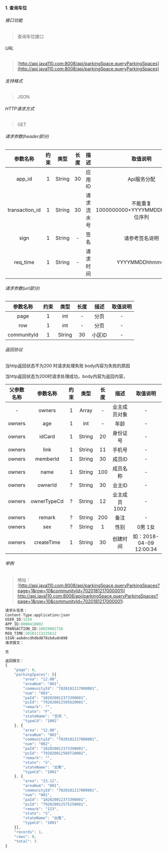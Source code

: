 

**1\. 查询车位**
###### 接口功能
> 查询车位接口

###### URL
> [http://api.java110.com:8008/api/parkingSpace.queryParkingSpaces](http://api.java110.com:8008/api/parkingSpace.queryParkingSpaces)

###### 支持格式
> JSON

###### HTTP请求方式
> GET

###### 请求参数(header部分)
|参数名称|约束|类型|长度|描述|取值说明|
| :-: | :-: | :-: | :-: | :-: | :-:|
|app_id|1|String|30|应用ID|Api服务分配                      |
|transaction_id|1|String|30|请求流水号|不能重复 1000000000+YYYYMMDDhhmmss+6位序列 |
|sign|1|String|-|签名|请参考签名说明|
|req_time|1|String|-|请求时间|YYYYMMDDhhmmss|

###### 请求参数(url部分)
|参数名称|约束|类型|长度|描述|取值说明|
| :-: | :-: | :-: | :-: | :-: | :-: |
|page|1|int|-|分页|-|
|row|1|int|-|分页|-|
|communityId|1|String|30|小区ID|-|



###### 返回协议

当http返回状态不为200 时请求处理失败 body内容为失败的原因

当http返回状态为200时请求处理成功，body内容为返回内容，

|父参数名称|参数名称|约束|类型|长度|描述|取值说明|
| :-: | :-: | :-: | :-: | :-: | :-: | :-: |
|-|owners|1|Array|-|业主成员对象|-|
|owners|age|1|int|-|年龄|-|
|owners|idCard|1|String|20|身份证号|-|
|owners|link|1|String|11|手机号|-|
|owners|memberId|1|String|30|成员ID|-|
|owners|name|1|String|100|成员名称|-|
|owners|ownerId|?|String|30|业主ID|-|
|owners|ownerTypeCd|?|String|12|业主成员1002|-|
|owners|remark|?|String|200|备注|-|
|owners|sex|?|String|1|性别|0男 1女|
|owners|createTime|1|String|30|创建时间|如：2018-04-09 12:00:34|



###### 举例
> 地址：[http://api.java110.com:8008/api/parkingSpace.queryParkingSpaces?page=1&row=10&communityId=7020181217000001]( http://api.java110.com:8008/api/parkingSpace.queryParkingSpaces?page=1&row=10&communityId=7020181217000001)

``` javascript
请求头信息：
Content-Type:application/json
USER_ID:1234
APP_ID:8000418002
TRANSACTION_ID:10029082726
REQ_TIME:20181113225612
SIGN:aabdncdhdbd878sbdudn898
请求报文：

无

返回报文：
{
	"page": 0,
	"parkingSpaces": [{
		"area": "12.00",
		"areaNum": "001",
		"communityId": "7020181217000001",
		"num": "003",
		"paId": "102020012373390001",
		"psId": "792020012595620001",
		"remark": "",
		"state": "F",
		"stateName": "空闲 ",
		"typeCd": "1001"
	}, {
		"area": "12.00",
		"areaNum": "001",
		"communityId": "7020181217000001",
		"num": "002",
		"paId": "102020012373390001",
		"psId": "792020012569710002",
		"remark": "",
		"state": "S",
		"stateName": "出售",
		"typeCd": "1001"
	}, {
		"area": "23.12",
		"areaNum": "001",
		"communityId": "7020181217000001",
		"num": "001",
		"paId": "102020012373390001",
		"psId": "792020012575250001",
		"remark": "123",
		"state": "S",
		"stateName": "出售",
		"typeCd": "1001"
	}],
	"records": 1,
	"rows": 0,
	"total": 3
}

```
